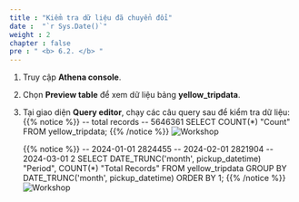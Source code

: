 ```yaml
---
title : "Kiểm tra dữ liệu đã chuyển đổi"
date :  "`r Sys.Date()`" 
weight : 2 
chapter : false
pre : " <b> 6.2. </b> "
---
```

1. Truy cập **Athena console**.
2. Chọn **Preview table** để xem dữ liệu bảng **yellow_tripdata**.
3. Tại giao diện **Query editor**, chạy các câu query sau để kiểm tra dữ liệu:
    {{% notice %}}
    -- total records
    -- 5646361
    SELECT COUNT(*) "Count"
    FROM   yellow_tripdata;
    {{% /notice %}}
    ![Workshop](/images/6-enriching-data/review-data-01.png)
    
    {{% notice %}}
    -- 2024-01-01  2824455
    -- 2024-02-01  2821904
    -- 2024-03-01  2
    SELECT DATE_TRUNC('month', pickup_datetime) "Period", 
        COUNT(*) "Total Records"
    FROM   yellow_tripdata
    GROUP BY DATE_TRUNC('month', pickup_datetime)
    ORDER BY 1;
    {{% /notice %}}
    ![Workshop](/images/6-enriching-data/review-data-02.png)